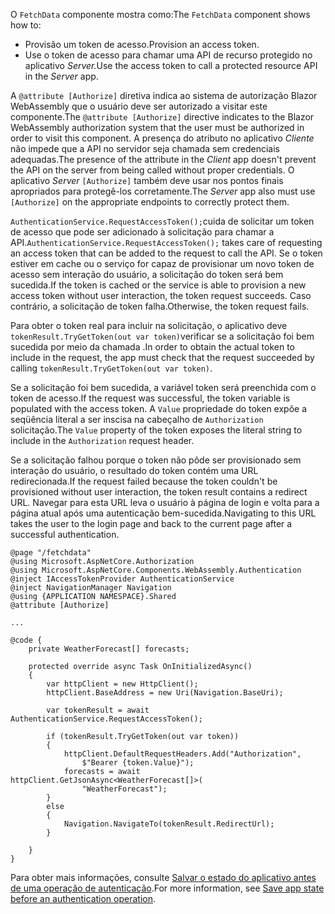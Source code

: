 <span data-ttu-id="39bbb-101">O `FetchData` componente mostra como:</span><span class="sxs-lookup"><span data-stu-id="39bbb-101">The `FetchData` component shows how to:</span></span>

* <span data-ttu-id="39bbb-102">Provisão um token de acesso.</span><span class="sxs-lookup"><span data-stu-id="39bbb-102">Provision an access token.</span></span>
* <span data-ttu-id="39bbb-103">Use o token de acesso para chamar uma API de recurso protegido no aplicativo *Server.*</span><span class="sxs-lookup"><span data-stu-id="39bbb-103">Use the access token to call a protected resource API in the *Server* app.</span></span>

<span data-ttu-id="39bbb-104">A `@attribute [Authorize]` diretiva indica ao sistema de autorização Blazor WebAssembly que o usuário deve ser autorizado a visitar este componente.</span><span class="sxs-lookup"><span data-stu-id="39bbb-104">The `@attribute [Authorize]` directive indicates to the Blazor WebAssembly authorization system that the user must be authorized in order to visit this component.</span></span> <span data-ttu-id="39bbb-105">A presença do atributo no aplicativo *Cliente* não impede que a API no servidor seja chamada sem credenciais adequadas.</span><span class="sxs-lookup"><span data-stu-id="39bbb-105">The presence of the attribute in the *Client* app doesn't prevent the API on the server from being called without proper credentials.</span></span> <span data-ttu-id="39bbb-106">O aplicativo *Server* `[Authorize]` também deve usar nos pontos finais apropriados para protegê-los corretamente.</span><span class="sxs-lookup"><span data-stu-id="39bbb-106">The *Server* app also must use `[Authorize]` on the appropriate endpoints to correctly protect them.</span></span>

<span data-ttu-id="39bbb-107">`AuthenticationService.RequestAccessToken();`cuida de solicitar um token de acesso que pode ser adicionado à solicitação para chamar a API.</span><span class="sxs-lookup"><span data-stu-id="39bbb-107">`AuthenticationService.RequestAccessToken();` takes care of requesting an access token that can be added to the request to call the API.</span></span> <span data-ttu-id="39bbb-108">Se o token estiver em cache ou o serviço for capaz de provisionar um novo token de acesso sem interação do usuário, a solicitação do token será bem sucedida.</span><span class="sxs-lookup"><span data-stu-id="39bbb-108">If the token is cached or the service is able to provision a new access token without user interaction, the token request succeeds.</span></span> <span data-ttu-id="39bbb-109">Caso contrário, a solicitação de token falha.</span><span class="sxs-lookup"><span data-stu-id="39bbb-109">Otherwise, the token request fails.</span></span>

<span data-ttu-id="39bbb-110">Para obter o token real para incluir na solicitação, o aplicativo deve `tokenResult.TryGetToken(out var token)`verificar se a solicitação foi bem sucedida por meio da chamada .</span><span class="sxs-lookup"><span data-stu-id="39bbb-110">In order to obtain the actual token to include in the request, the app must check that the request succeeded by calling `tokenResult.TryGetToken(out var token)`.</span></span> 

<span data-ttu-id="39bbb-111">Se a solicitação foi bem sucedida, a variável token será preenchida com o token de acesso.</span><span class="sxs-lookup"><span data-stu-id="39bbb-111">If the request was successful, the token variable is populated with the access token.</span></span> <span data-ttu-id="39bbb-112">A `Value` propriedade do token expõe a seqüência literal a ser inscisa na cabeçalho de `Authorization` solicitação.</span><span class="sxs-lookup"><span data-stu-id="39bbb-112">The `Value` property of the token exposes the literal string to include in the `Authorization` request header.</span></span>

<span data-ttu-id="39bbb-113">Se a solicitação falhou porque o token não pôde ser provisionado sem interação do usuário, o resultado do token contém uma URL redirecionada.</span><span class="sxs-lookup"><span data-stu-id="39bbb-113">If the request failed because the token couldn't be provisioned without user interaction, the token result contains a redirect URL.</span></span> <span data-ttu-id="39bbb-114">Navegar para esta URL leva o usuário à página de login e volta para a página atual após uma autenticação bem-sucedida.</span><span class="sxs-lookup"><span data-stu-id="39bbb-114">Navigating to this URL takes the user to the login page and back to the current page after a successful authentication.</span></span>

```razor
@page "/fetchdata"
@using Microsoft.AspNetCore.Authorization
@using Microsoft.AspNetCore.Components.WebAssembly.Authentication
@inject IAccessTokenProvider AuthenticationService
@inject NavigationManager Navigation
@using {APPLICATION NAMESPACE}.Shared
@attribute [Authorize]

...

@code {
    private WeatherForecast[] forecasts;

    protected override async Task OnInitializedAsync()
    {
        var httpClient = new HttpClient();
        httpClient.BaseAddress = new Uri(Navigation.BaseUri);

        var tokenResult = await AuthenticationService.RequestAccessToken();

        if (tokenResult.TryGetToken(out var token))
        {
            httpClient.DefaultRequestHeaders.Add("Authorization", 
                $"Bearer {token.Value}");
            forecasts = await httpClient.GetJsonAsync<WeatherForecast[]>(
                "WeatherForecast");
        }
        else
        {
            Navigation.NavigateTo(tokenResult.RedirectUrl);
        }

    }
}
```

<span data-ttu-id="39bbb-115">Para obter mais informações, consulte [Salvar o estado do aplicativo antes de uma operação de autenticação](xref:security/blazor/webassembly/additional-scenarios#save-app-state-before-an-authentication-operation).</span><span class="sxs-lookup"><span data-stu-id="39bbb-115">For more information, see [Save app state before an authentication operation](xref:security/blazor/webassembly/additional-scenarios#save-app-state-before-an-authentication-operation).</span></span>
